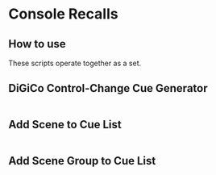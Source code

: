 # Console Recalls

## How to use

These scripts operate together as a set.

## DiGiCo Control-Change Cue Generator

```applescript

```

## Add Scene to Cue List

```applescript

```

## Add Scene Group to Cue List

```applescript

```
